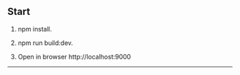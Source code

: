 
## Start

1. npm install.

2. npm run build:dev.

3. Open in browser  http://localhost:9000

---


